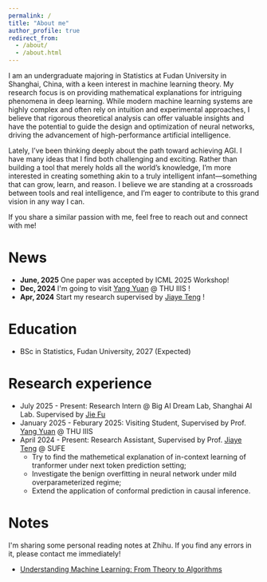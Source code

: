 ```yaml
---
permalink: /
title: "About me"
author_profile: true
redirect_from: 
  - /about/
  - /about.html
---
```


I am an undergraduate majoring in Statistics at Fudan University in Shanghai, China, with a keen interest in machine learning theory. My research focus is on providing mathematical explanations for intriguing phenomena in deep learning. While modern machine learning systems are highly complex and often rely on intuition and experimental approaches, I believe that rigorous theoretical analysis can offer valuable insights and have the potential to guide the design and optimization of neural networks, driving the advancement of high-performance artificial intelligence.

Lately, I’ve been thinking deeply about the path toward achieving AGI. I have many ideas that I find both challenging and exciting. Rather than building a tool that merely holds all the world’s knowledge, I’m more interested in creating something akin to a truly intelligent infant—something that can grow, learn, and reason. I believe we are standing at a crossroads between tools and real intelligence, and I’m eager to contribute to this grand vision in any way I can.

If you share a similar passion with me, feel free to reach out and connect with me!

News
======
- **June, 2025** One paper was accepted by ICML 2025 Workshop!
- **Dec, 2024** I'm going to visit [Yang Yuan](https://people.iiis.tsinghua.edu.cn/~yuanyang/en.html) @ THU IIIS !
- **Apr, 2024** Start my research supervised by [Jiaye Teng](https://www.tengjiaye.com/) !

Education
======
- BSc in Statistics, Fudan University, 2027 (Expected)

Research experience
======
- July 2025 - Present: Research Intern @ Big AI Dream Lab, Shanghai AI Lab. Supervised by [Jie Fu](https://bigaidream.github.io/)
- January 2025 - Feburary 2025: Visiting Student, Supervised by Prof. [Yang Yuan](https://people.iiis.tsinghua.edu.cn/~yuanyang/en.html) @ THU IIIS
- April 2024 - Present: Research Assistant, Supervised by Prof. [Jiaye Teng](https://www.tengjiaye.com/) @ SUFE
  - Try to find the mathemetical explanation of in-context learning of tranformer under next token prediction setting;
  - Investigate the benign overfitting in neural network under mild overparameterized regime;
  - Extend the application of conformal prediction in causal inference.


Notes
======
I'm sharing some personal reading notes at Zhihu. If you find any errors in it, please contact me immediately!
- [Understanding Machine Learning: From Theory to Algorithms](https://www.zhihu.com/column/c_1779928788929331200)


